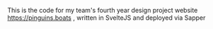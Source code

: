 This is the code for my team's fourth year design project website https://pinguins.boats , written in SvelteJS and deployed via Sapper
